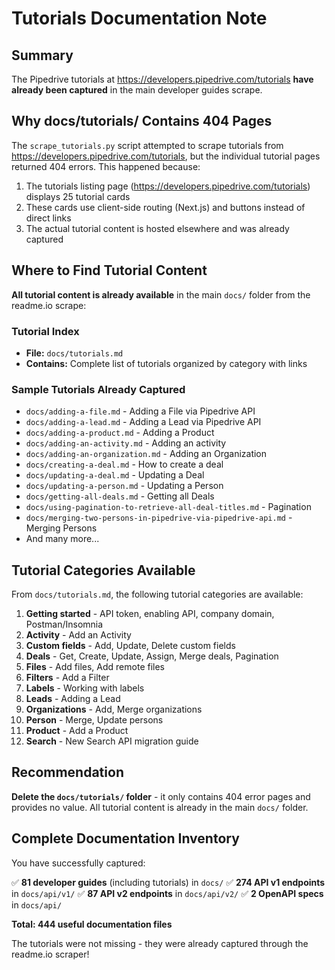 # Tutorials Documentation Note

## Summary

The Pipedrive tutorials at https://developers.pipedrive.com/tutorials **have already been captured** in the main developer guides scrape.

## Why docs/tutorials/ Contains 404 Pages

The `scrape_tutorials.py` script attempted to scrape tutorials from https://developers.pipedrive.com/tutorials, but the individual tutorial pages returned 404 errors. This happened because:

1. The tutorials listing page (https://developers.pipedrive.com/tutorials) displays 25 tutorial cards
2. These cards use client-side routing (Next.js) and buttons instead of direct links
3. The actual tutorial content is hosted elsewhere and was already captured

## Where to Find Tutorial Content

**All tutorial content is already available** in the main `docs/` folder from the readme.io scrape:

### Tutorial Index
- **File:** `docs/tutorials.md`
- **Contains:** Complete list of tutorials organized by category with links

### Sample Tutorials Already Captured
- `docs/adding-a-file.md` - Adding a File via Pipedrive API
- `docs/adding-a-lead.md` - Adding a Lead via Pipedrive API
- `docs/adding-a-product.md` - Adding a Product
- `docs/adding-an-activity.md` - Adding an activity
- `docs/adding-an-organization.md` - Adding an Organization
- `docs/creating-a-deal.md` - How to create a deal
- `docs/updating-a-deal.md` - Updating a Deal
- `docs/updating-a-person.md` - Updating a Person
- `docs/getting-all-deals.md` - Getting all Deals
- `docs/using-pagination-to-retrieve-all-deal-titles.md` - Pagination
- `docs/merging-two-persons-in-pipedrive-via-pipedrive-api.md` - Merging Persons
- And many more...

## Tutorial Categories Available

From `docs/tutorials.md`, the following tutorial categories are available:

1. **Getting started** - API token, enabling API, company domain, Postman/Insomnia
2. **Activity** - Add an Activity
3. **Custom fields** - Add, Update, Delete custom fields
4. **Deals** - Get, Create, Update, Assign, Merge deals, Pagination
5. **Files** - Add files, Add remote files
6. **Filters** - Add a Filter
7. **Labels** - Working with labels
8. **Leads** - Adding a Lead
9. **Organizations** - Add, Merge organizations
10. **Person** - Merge, Update persons
11. **Product** - Add a Product
12. **Search** - New Search API migration guide

## Recommendation

**Delete the `docs/tutorials/` folder** - it only contains 404 error pages and provides no value. All tutorial content is already in the main `docs/` folder.

## Complete Documentation Inventory

You have successfully captured:

✅ **81 developer guides** (including tutorials) in `docs/`
✅ **274 API v1 endpoints** in `docs/api/v1/`
✅ **87 API v2 endpoints** in `docs/api/v2/`
✅ **2 OpenAPI specs** in `docs/api/`

**Total: 444 useful documentation files**

The tutorials were not missing - they were already captured through the readme.io scraper!
